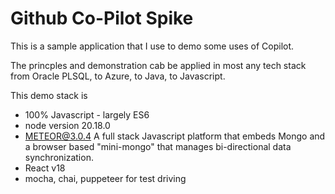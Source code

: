 # Github Co-Pilot Spike

This is a sample application that I use to demo some uses of Copilot.

The princples and demonstration cab be applied in most any tech stack from Oracle PLSQL, to Azure, to Java, to Javascript.

This demo stack is
- 100% Javascript - largely ES6
- node version 20.18.0
- [METEOR@3.0.4](https://v3-docs.meteor.com/) A full stack Javascript platform that embeds Mongo and a browser based "mini-mongo" that manages bi-directional data synchronization.
- React v18
- mocha, chai, puppeteer for test driving